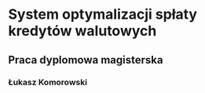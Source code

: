 # System optymalizacji spłaty kredytów walutowych
## Praca dyplomowa magisterska
### Łukasz Komorowski
